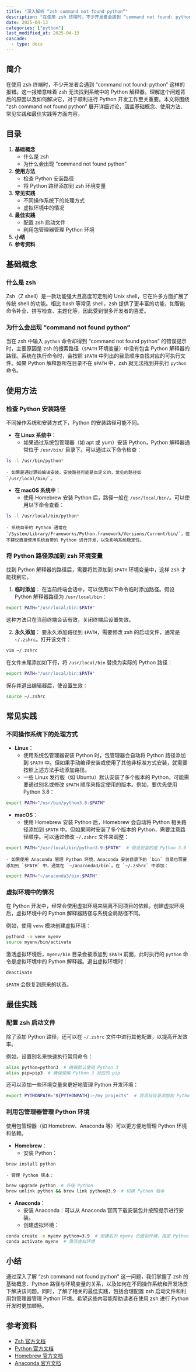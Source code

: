 ```yaml
---
title: "深入解析 “zsh command not found python”"
description: "在使用 zsh 终端时，不少开发者会遇到 “command not found: python” 这样的报错。这一报错意味着 zsh 无法找到系统中的 Python 解释器。理解这个问题背后的原因以及如何解决它，对于顺利进行 Python 开发工作至关重要。本文将围绕 “zsh command not found python” 展开详细讨论，涵盖基础概念、使用方法、常见实践和最佳实践等方面内容。"
date: 2025-04-13
categories: ["python"]
last_modified_at: 2025-04-13
cascade:
  - type: docs
---
```



## 简介
在使用 zsh 终端时，不少开发者会遇到 “command not found: python” 这样的报错。这一报错意味着 zsh 无法找到系统中的 Python 解释器。理解这个问题背后的原因以及如何解决它，对于顺利进行 Python 开发工作至关重要。本文将围绕 “zsh command not found python” 展开详细讨论，涵盖基础概念、使用方法、常见实践和最佳实践等方面内容。

<!-- more -->
## 目录
1. **基础概念**
    - 什么是 zsh
    - 为什么会出现 “command not found python”
2. **使用方法**
    - 检查 Python 安装路径
    - 将 Python 路径添加到 zsh 环境变量
3. **常见实践**
    - 不同操作系统下的处理方式
    - 虚拟环境中的情况
4. **最佳实践**
    - 配置 zsh 启动文件
    - 利用包管理器管理 Python 环境
5. **小结**
6. **参考资料**

## 基础概念
### 什么是 zsh
Zsh（Z shell）是一款功能强大且高度可定制的 Unix shell，它在许多方面扩展了传统 shell 的功能。相比 bash 等常见 shell，zsh 提供了更丰富的功能，如智能命令补全、拼写检查、主题化等，因此受到很多开发者的喜爱。

### 为什么会出现 “command not found python”
当在 zsh 中输入 `python` 命令却得到 “command not found python” 的错误提示时，主要原因是 zsh 的搜索路径（`$PATH` 环境变量）中没有包含 Python 解释器的路径。系统在执行命令时，会按照 `$PATH` 中列出的目录顺序查找对应的可执行文件。如果 Python 解释器所在目录不在 `$PATH` 中，zsh 就无法找到并执行 `python` 命令。

## 使用方法
### 检查 Python 安装路径
不同操作系统和安装方式下，Python 的安装路径可能不同。

- **在 Linux 系统中**：
    - 如果通过系统包管理器（如 apt 或 yum）安装 Python，Python 解释器通常位于 `/usr/bin/` 目录下。可以通过以下命令检查：
```bash
ls -l /usr/bin/python*
```
    - 如果是通过源码编译安装，安装路径可能是自定义的，常见的路径如 `/usr/local/bin/`。

- **在 macOS 系统中**：
    - 使用 Homebrew 安装 Python 后，路径一般在 `/usr/local/bin/`。可以使用以下命令查看：
```bash
ls -l /usr/local/bin/python*
```
    - 系统自带的 Python 通常在 `/System/Library/Frameworks/Python.framework/Versions/Current/bin/`，但不建议直接使用系统自带的 Python 进行开发，以免影响系统稳定性。

### 将 Python 路径添加到 zsh 环境变量
找到 Python 解释器的路径后，需要将其添加到 `$PATH` 环境变量中，这样 zsh 才能找到它。

1. **临时添加**：
在当前终端会话中，可以使用以下命令临时添加路径。假设 Python 解释器路径为 `/usr/local/bin`：
```bash
export PATH="/usr/local/bin:$PATH"
```
这种方法只在当前终端会话有效，关闭终端后设置失效。

2. **永久添加**：
要永久添加路径到 `$PATH`，需要修改 zsh 的启动文件，通常是 `~/.zshrc`。打开该文件：
```bash
vim ~/.zshrc
```
在文件末尾添加如下行，将 `/usr/local/bin` 替换为实际的 Python 路径：
```bash
export PATH="/usr/local/bin:$PATH"
```
保存并退出编辑器后，使设置生效：
```bash
source ~/.zshrc
```

## 常见实践
### 不同操作系统下的处理方式
- **Linux**：
    - 使用系统包管理器安装 Python 时，包管理器会自动将 Python 路径添加到 `$PATH` 中。但如果手动编译安装或使用了其他非标准方式安装，就需要按照上述方法手动添加路径。
    - 一些 Linux 发行版（如 Ubuntu）默认安装了多个版本的 Python，可能需要通过别名或修改 `$PATH` 顺序来指定使用的版本。例如，要优先使用 Python 3.8：
```bash
export PATH="/usr/bin/python3.8:$PATH"
```

- **macOS**：
    - 使用 Homebrew 安装 Python 后，Homebrew 会自动将 Python 相关路径添加到 `$PATH` 中。但如果同时安装了多个版本的 Python，需要注意路径顺序。可以通过修改 `~/.zshrc` 文件来调整：
```bash
export PATH="/usr/local/bin/python3.9:$PATH"  # 假设安装的是 Python 3.9
```
    - 如果使用 Anaconda 管理 Python 环境，Anaconda 安装目录下的 `bin` 目录也需要添加到 `$PATH` 中，通常在 `~/anaconda3/bin`。在 `~/.zshrc` 中添加：
```bash
export PATH="~/anaconda3/bin:$PATH"
```

### 虚拟环境中的情况
在 Python 开发中，经常会使用虚拟环境来隔离不同项目的依赖。创建虚拟环境后，虚拟环境中的 Python 解释器路径与系统全局路径不同。

例如，使用 `venv` 模块创建虚拟环境：
```bash
python3 -m venv myenv
source myenv/bin/activate
```
激活虚拟环境后，`myenv/bin` 目录会被添加到 `$PATH` 前面，此时执行的 `python` 命令是虚拟环境中的 Python 解释器。退出虚拟环境时：
```bash
deactivate
```
`$PATH` 会恢复到原来的状态。

## 最佳实践
### 配置 zsh 启动文件
除了添加 Python 路径，还可以在 `~/.zshrc` 文件中进行其他配置，以提高开发效率。

例如，设置别名来快速执行常用命令：
```bash
alias python=python3  # 确保默认使用 Python 3
alias pip=pip3  # 确保使用 Python 3 对应的 pip
```

还可以添加一些环境变量来更好地管理 Python 开发环境：
```bash
export PYTHONPATH="${PYTHONPATH}:~/my_projects"  # 将项目目录添加到 Python 模块搜索路径
```

### 利用包管理器管理 Python 环境
使用包管理器（如 Homebrew、Anaconda 等）可以更方便地管理 Python 环境和依赖。

- **Homebrew**：
    - 安装 Python：
```bash
brew install python
```
    - 管理 Python 版本：
```bash
brew upgrade python  # 升级 Python
brew unlink python && brew link python@3.9  # 切换 Python 版本
```

- **Anaconda**：
    - 安装 Anaconda：可以从 Anaconda 官网下载安装包并按照提示进行安装。
    - 创建虚拟环境：
```bash
conda create -n myenv python=3.9  # 创建名为 myenv 的虚拟环境，指定 Python 3.9
conda activate myenv  # 激活虚拟环境
```

## 小结
通过深入了解 “zsh command not found python” 这一问题，我们掌握了 zsh 的基础概念、Python 路径与环境变量的关系，以及如何在不同操作系统和开发场景下解决该问题。同时，了解了相关的最佳实践，包括合理配置 zsh 启动文件和利用包管理器管理 Python 环境。希望这些内容能帮助读者在使用 zsh 进行 Python 开发时更加顺畅。

## 参考资料
- [Zsh 官方文档](https://zsh.sourceforge.io/Doc/)
- [Python 官方文档](https://docs.python.org/)
- [Homebrew 官方文档](https://brew.sh/)
- [Anaconda 官方文档](https://docs.anaconda.com/anaconda/)